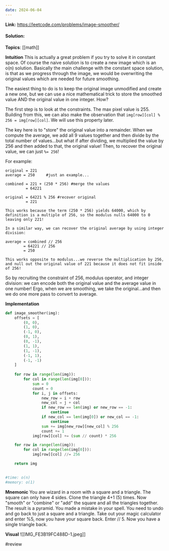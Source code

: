 ```yaml
---
date: 2024-06-04
---
```

**Link:** https://leetcode.com/problems/image-smoother/
#### Solution:

**Topics**: [[math]]

**Intuition**
This is actually a great problem if you try to solve it in constant space. Of course the naive solution is to create a new image which is an o(n) solution. Basically the main challenge with the constant space solution, is that as we progress through the image, we would be overwriting the original values which are needed for future smoothing. 

The easiest thing to do is to keep the original image unmodified and create a new one, but we can use a nice mathematical trick to store the smoothed value AND the original value in one integer. How?

The first step is to look at the constraints. The max pixel value is 255. Building from this, we can also make the observation that `img[row][col] % 256 = img[row][col]`. We will use this property later. 

The key here is to "store" the original value into a remainder. When we compute the average, we add all 9 values together and then divide by the total number of values...but what if after  dividing, we multiplied the value by 256 and then added to that, the original value! Then, to recover the original value, we can just `%= 256`! 

For example:
```
original = 221
average = 250     #just an example...

combined = 221 + (250 * 256) #merge the values
         = 64221

original = 64221 % 256 #recover original
         = 221

This works because the term (250 * 256) yields 64000, which by definition is a multiple of 256, so the modulus nulls 64000 to 0 leaving only 221! 

In a similar way, we can recover the original average by using integer division:

average = combined // 256
        = 64221 // 256
        = 250

This works opposite to modulus...we reverse the multiplication by 256, and null out the original value of 221 because it does not fit inside of 256!
```

So by recruiting the constraint of 256, modulus operator, and integer division: we can encode both the original value and the average value in one number! Ergo, when we are smoothing, we take the original...and then we do one more pass to convert to average. 

**Implementation**
```python
def image_smoother(img):
	offsets = [
		(0, 0),
		(1, 0),
		(-1, 0),
		(0, 1),
		(0, -1),
		(1, 1),
		(1, -1),
		(-1, 1),
		(-1, -1)
	]
	
	for row in range(len(img)):
		for col in range(len(img[0])):
			sum = 0
			count = 0
			for i, j in offsets:
				new_row = i + row
				new_col = j + col
				if new_row == len(img) or new_row == -1:
					continue
				if new_col == len(img[0]) or new_col == -1:
					continue
				sum += img[new_row][new_col] % 256
				count += 1
			img[row][col] += (sum // count) * 256

	for row in range(len(img)):
		for col in range(len(img[0])):
			img[row][col] //= 256

	return img
			

#time: o(n)
#memory: o(1)
```

**Mnemonic**
You are wizard in a room with a square and a triangle. The square can only have 4 sides. Clone the triangle 4+1 (5) times. Now "smooth" or "combine" or "add" the square and all the triangles together. The result is a pyramid. You made a mistake in your spell. You need to undo and go back to just a square and a triangle. Take out your magic calculator and enter %5, now you have your square back. Enter // 5. Now you have a single triangle back. 

**Visual** 
![[IMG_FE3B19FC488D-1.jpeg]]

#review 


